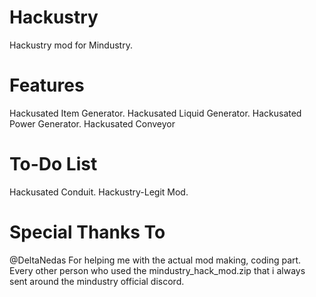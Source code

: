# Hackustry
Hackustry mod for Mindustry.

# Features
Hackusated Item Generator.
Hackusated Liquid Generator.
Hackusated Power Generator.
Hackusated Conveyor

# To-Do List
Hackusated Conduit.
Hackustry-Legit Mod.

# Special Thanks To
@DeltaNedas For helping me with the actual mod making, coding part.
Every other person who used the mindustry_hack_mod.zip that i always sent around the mindustry official discord.
